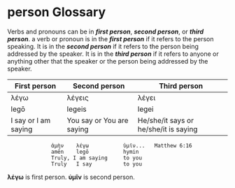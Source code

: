 # person Glossary
Verbs and pronouns can be in ***first person***, ***second person***, or ***third person***.
a verb or pronoun is in the ***first person*** if it refers to the person speaking.
It is in the ***second person*** if it refers to the person being addressed by the speaker.
It is in the ***third person*** if it refers to anyone or anything other that the speaker or the person being addressed by the speaker.

 

| First person             | Second person             | Third person                           |
| ------------------------ | ------------------------- | -------------------------------------- |
| λέγω                     | λέγεις                    | λέγει                                  |
| legō                     | legeis                    | legei                                  |
| I say or I am saying     | You say or You are saying | He/she/it says or  he/she/it is saying |


                  ἀμὴν    λέγω           ὑμῖν...   Matthew 6:16
                  amēn    legō           hymin
                  Truly, I am saying     to you
                  Truly   I say          to you
                  
**λέγω** is first person. **ὑμῖν** is second person.   
                  
                  
                  
